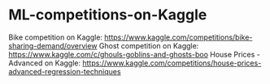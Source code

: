 # ML-competitions-on-Kaggle
Bike competition on Kaggle:  https://www.kaggle.com/competitions/bike-sharing-demand/overview
Ghost competition on Kaggle:  https://www.kaggle.com/c/ghouls-goblins-and-ghosts-boo
House Prices - Advanced on Kaggle: https://www.kaggle.com/competitions/house-prices-advanced-regression-techniques
